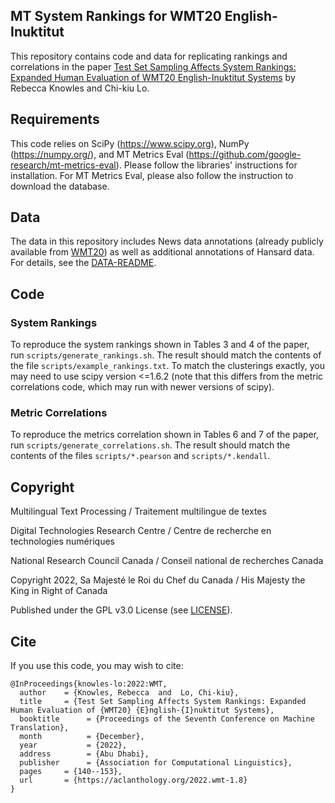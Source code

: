 ## MT System Rankings for WMT20 English-Inuktitut
This repository contains code and data for replicating rankings and correlations in the paper [Test Set Sampling Affects System Rankings: Expanded Human Evaluation of WMT20 English-Inuktitut Systems](https://www.statmt.org/wmt22/pdf/2022.wmt-1.8.pdf) by Rebecca Knowles and Chi-kiu Lo.

## Requirements
This code relies on SciPy (https://www.scipy.org), NumPy (https://numpy.org/), and MT Metrics Eval (https://github.com/google-research/mt-metrics-eval). Please follow the libraries' instructions for installation. For MT Metrics Eval, please also follow the instruction to download the database.

## Data
The data in this repository includes News data annotations (already publicly available from [WMT20](https://www.statmt.org/wmt20/results.html)) as well as additional annotations of Hansard data.
For details, see the [DATA-README](data/DATA-README.md).

## Code

### System Rankings
To reproduce the system rankings shown in Tables 3 and 4 of the paper, run `scripts/generate_rankings.sh`. The result should match the contents of the file `scripts/example_rankings.txt`. To match the clusterings exactly, you may need to use scipy version <=1.6.2 (note that this differs from the metric correlations code, which may run with newer versions of scipy).

### Metric Correlations
To reproduce the metrics correlation shown in Tables 6 and 7 of the paper, run `scripts/generate_correlations.sh`. The result should match the contents of the files `scripts/*.pearson` and `scripts/*.kendall`.

## Copyright
Multilingual Text Processing / Traitement multilingue de textes

Digital Technologies Research Centre / Centre de recherche en technologies numériques

National Research Council Canada / Conseil national de recherches Canada

Copyright 2022, Sa Majesté le Roi du Chef du Canada / His Majesty the King in Right of Canada

Published under the GPL v3.0 License (see [LICENSE](LICENSE)).

## Cite
If you use this code, you may wish to cite:

```
@InProceedings{knowles-lo:2022:WMT,
  author    = {Knowles, Rebecca  and  Lo, Chi-kiu},
  title     = {Test Set Sampling Affects System Rankings: Expanded Human Evaluation of {WMT20} {E}nglish-{I}nuktitut Systems},
  booktitle      = {Proceedings of the Seventh Conference on Machine Translation},
  month          = {December},
  year           = {2022},
  address        = {Abu Dhabi},
  publisher      = {Association for Computational Linguistics},
  pages     = {140--153},
  url       = {https://aclanthology.org/2022.wmt-1.8}
}
```
